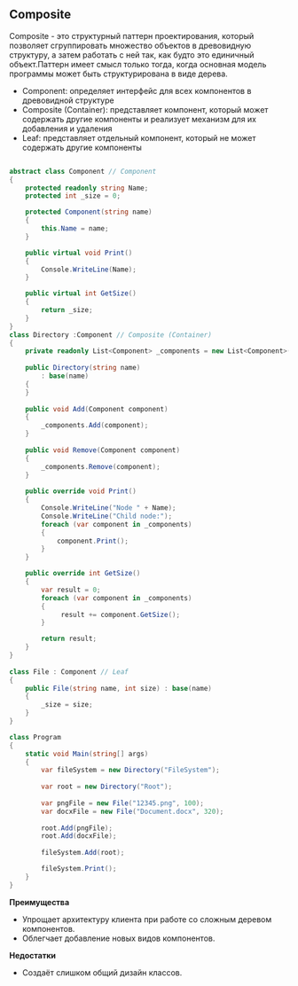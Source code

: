 ## Composite

Composite - это структурный паттерн проектирования, который позволяет сгруппировать множество объектов в древовидную структуру, а затем работать с ней так, как будто это единичный объект.Паттерн имеет смысл только тогда, когда основная модель программы может быть структурирована в виде дерева.

- Component: определяет интерфейс для всех компонентов в древовидной структуре
- Composite (Container): представляет компонент, который может содержать другие компоненты и реализует механизм для их добавления и удаления
- Leaf: представляет отдельный компонент, который не может содержать другие компоненты

```csharp

abstract class Component // Component
{
    protected readonly string Name;
    protected int _size = 0;

    protected Component(string name)
    {
        this.Name = name;
    }

    public virtual void Print()
    {
        Console.WriteLine(Name);
    }

    public virtual int GetSize()
    {
        return _size;
    }
}
class Directory :Component // Composite (Container)
{
    private readonly List<Component> _components = new List<Component>();
 
    public Directory(string name)
        : base(name)
    {
    }
 
    public void Add(Component component)
    {
        _components.Add(component);
    }
 
    public void Remove(Component component)
    {
        _components.Remove(component);
    }
 
    public override void Print()
    {
        Console.WriteLine("Node " + Name);
        Console.WriteLine("Child node:");
        foreach (var component in _components)
        {
            component.Print();
        }
    }

    public override int GetSize()
    {
        var result = 0;
        foreach (var component in _components)
        {
             result += component.GetSize();
        }

        return result;
    }
}
 
class File : Component // Leaf
{
    public File(string name, int size) : base(name)
    {
        _size = size;
    }
}

class Program
{
    static void Main(string[] args)
    {
        var fileSystem = new Directory("FileSystem");
        
        var root = new Directory("Root");
        
        var pngFile = new File("12345.png", 100);
        var docxFile = new File("Document.docx", 320);
        
        root.Add(pngFile);
        root.Add(docxFile);
        
        fileSystem.Add(root);

        fileSystem.Print();
    }
}
```

**Преимущества**
- Упрощает архитектуру клиента при работе со сложным деревом компонентов.
- Облегчает добавление новых видов компонентов.

**Недостатки**
- Создаёт слишком общий дизайн классов.